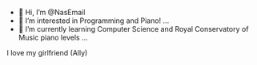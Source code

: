 - 👋 Hi, I’m @NasEmail
- 👀 I’m interested in Programming and Piano! ...
- 🌱 I’m currently learning Computer Science and Royal Conservatory of Music piano levels ...

I love my girlfriend (Ally)
